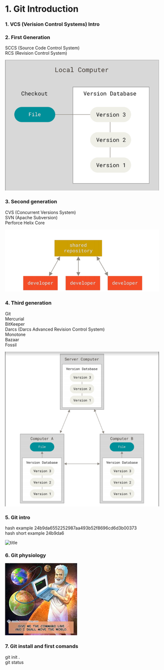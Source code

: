 # 1. Git Introduction

### 1. VCS (Verision Control Systems) Intro

### 2. First Generation
SCCS (Source Code Control System)  
RCS (Revision Control System)

![title](Philosophy2.png)

### 3. Second generation
CVS (Concurrent Versions System)  
SVN (Apache Subversion)  
Perforce Helix Core  

![title](VCS_2.png)

### 4. Third generation

Git   
Mercurial  
BitKeeper  
Darcs (Darcs Advanced Revision Control System)  
Monotone  
Bazaar  
Fossil  

![title](VCS_3.png)

### 5. Git intro


hash example 24b9da6552252987aa493b52f8696cd6d3b00373  
hash short example 24b9da6

![title](VCS_4.png)

### 6. Git physiology

![title](Philosophy.jpg)

### 7. Git install and first comands   
git init .  
git status
